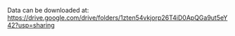 Data can be downloaded at:
https://drive.google.com/drive/folders/1zten54vkjorp26T4iD0ApQGa9ut5eY42?usp=sharing
